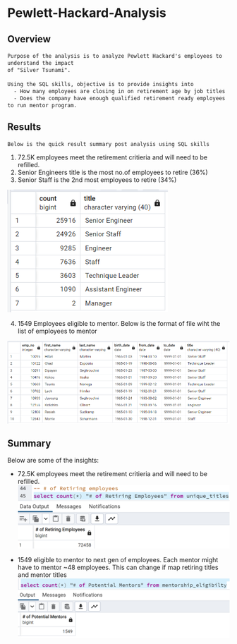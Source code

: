 # Pewlett-Hackard-Analysis

## Overview

    Purpose of the analysis is to analyze Pewlett Hackard's employees to understand the impact 
    of "Silver Tsunami". 
    
    Using the SQL skills, objective is to provide insights into 
      - How many employees are closing in on retirement age by job titles
      - Does the company have enough qualified retirement ready employees to run mentor program.

## Results
    Below is the quick result summary post analysis using SQL skills
    
1. 72.5K employees meet the retirement critieria and will need to be refilled.
2. Senior Engineers title is the most no.of employees to retire (36%)
3. Senior Staff is the 2nd most employees to retire (34%)

![](https://github.com/SuniAnalytics/Pewlett-Hackard-Analysis/blob/main/Resources/retiring_titles.png)

4. 1549 Employees eligible to mentor. Below is the format of file wiht the list of employees to mentor
 
![](https://github.com/SuniAnalytics/Pewlett-Hackard-Analysis/blob/main/Resources/mentorship_eligibilty.png)

## Summary

Below are some of the insights:

- 72.5K employees meet the retirement critieria and will need to be refilled.
![](https://github.com/SuniAnalytics/Pewlett-Hackard-Analysis/blob/main/Resources/Screenshot_RetiringEmployee%20Count.png)

- 1549 eligible to mentor to next gen of employees. Each mentor might have to mentor ~48 employees. This can change if
map retiring titles and mentor titles
![](https://github.com/SuniAnalytics/Pewlett-Hackard-Analysis/blob/main/Resources/Screenshot_Mentors%20Count.png)

